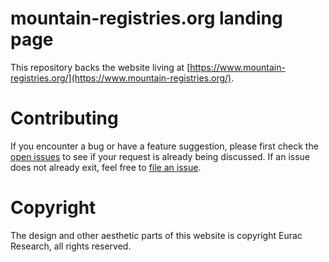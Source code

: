 # mountain-registries.org landing page

This repository backs the website living at [https://www.mountain-registries.org/](https://www.mountain-registries.org/).

# Contributing

If you encounter a bug or have a feature suggestion, please first check the [open issues](https://github.com/euracresearch/mountain-registries-site/issues) to see if your request is already being discussed. If an issue does not already exit, feel free to [file an issue](https://github.com/euracresearch/mountain-registries-site/issues/new).

# Copyright

The design and other aesthetic parts of this website is copyright Eurac Research, all rights reserved.